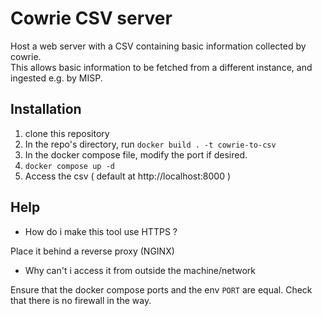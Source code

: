# Cowrie CSV server
Host a web server with a CSV containing basic information collected by cowrie.<br>
This allows basic information to be fetched from a different instance, and ingested e.g. by MISP.

## Installation

1. clone this repository
2. In the repo's directory, run `docker build . -t cowrie-to-csv`
3. In the docker compose file, modify the port if desired.
4. `docker compose up -d`
5. Access the csv ( default at http://localhost:8000 )

## Help

- How do i make this tool use HTTPS ?

Place it behind a reverse proxy (NGINX)

- Why can't i access it from outside the machine/network

Ensure that the docker compose ports and the env `PORT` are equal.
Check that there is no firewall in the way.